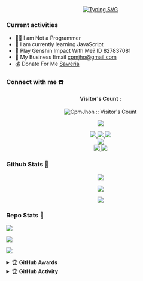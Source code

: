 <div align="center">
<a href="https://youtube.com/@galeri_car_cpm8048?si=z3xBPRP0QY3hFfBe">
    <img
        src="https://readme-typing-svg.herokuapp.com?font=ShadowsIntoLightsize=50&duration=5500&color=f70787&background=FF673200&center=true&vCenter=true&lines=Hello,+I+am+CpmJhon;Welcome+to+my+GitHub+😊"
            alt="Typing SVG"
        />
    </a>
</p>
</div>

### Current activities 
- 👨‍💻 I am Not a Programmer
- 🌱 I am currently learning JavaScript
- 🎯 Play Genshin Impact With Me? ID 827837081
- 📧 My Business Email cpmjho@gmail.com
- 💰 Donate For Me [Saweria](https://saweria.co/CpmJhon) 


### Connect with me ☎️
<h4 align="center">Visitor's Count :</h4>
<p align="center"><img src="https://profile-counter.glitch.me/{cpmjhon}/count.svg" alt="CpmJhon :: Visitor's Count" /></p>
<p align="center"><img src="https://count.getloli.com/get/@cpmjhon-github-readme?theme=rule34" /></p>
<p align="center">
  <a href="https://instagram.com/cpm_jhon"><img src="https://img.shields.io/badge/Instagram-E4405F?style=for-the-badge&logo=instagram&logoColor=white"/> 
  <a href="https://wa.me/6285894955362"><img src="https://img.shields.io/badge/WhatsApp-25D366?style=for-the-badge&logo=whatsapp&logoColor=white" />
  <a href="https://t.me/MIKUMIKI"><img src="https://img.shields.io/badge/Telegram-%230088cc.svg?&style=for-the-badge&logo=telegram&logoColor=white" /> <br>
  <a href="https://youtube.com/@galeri_car_cpm8048"><img src="https://img.shields.io/badge/YouTube-Jhon -ff0000?style=for-the-badge&logo=youtube&logoColor=ff0000&link=https://youtube.com/@CpmJhon" /><br>
  <a href="https://github.com/cpmjhon"><img src="https://img.shields.io/badge/-GitHub-black?style=flat-square&logo=github" /> 
  <a href="https://youtube.com/@galeri_car_cpm8048?si=sUGwd4vjZhBtoLDE"><img src="https://img.shields.io/youtube/channel/subscribers/UCl77jQD3nSFp__z1oRxm-fA?style=social" /> <br>
  <a name=CpmJhon&label=VIEWS&style=flat-square&color=orange" />
</p>

### Github Stats 🚀

<p align="center"><a href="https://github.com/cpmjhon"><img src="https://github-readme-stats.vercel.app/api?username=cpmjhon&show_icons=true&theme=chartreuse-dark"></a></p>
<p align="center"><a href="https://github.com/cpmjhon"><img src="https://streak-stats.demolab.com/?user=cpmjhon&theme=chartreuse-dark"></a></p>
<p align="center"><a href="https://github.com/CpmJhon"><img src="https://github-readme-stats.vercel.app/api/top-langs/?username=cpmjhon&theme=chartreuse-dark&layout=compact"></a></p> 

### Repo Stats 🔭
<p align=""><a href="https://github.com/cpmjhon/CpmJhon-md"><img src="https://github-readme-stats.vercel.app/api/pin/?username=CpmJhon&repo=CpmJhon"></a></p>
<p align=""><a href="https://github.com/cpmjhon/jhon"><img src="https://github-readme-stats.vercel.app/api/pin/?username=cpmjhon&repo=CpmJhon&theme=chartreuse-dark"></a></p>
<p align=""><a href="https://github.com/cpmjhon/jhon"><img src="https://github-readme-stats.vercel.app/api/pin/?username=cpmjhon&repo=cpmjhon&theme=chartreuse-dark"></a></p>

<details>
    <summary>&#127942 <b>GitHub Awards</b></summary><br/>

<p align="center"><a href="https://github.com/cpmjhon"><img src="https://github-profile-trophy.vercel.app/?username=cpmjhon"></a></p>

</details>
<details>
    <summary>&#127942 <b>GitHub Activity</b></summary><br/>

<p align="center"><a href="https://github.com/cpmjhonev"><img src="https://metrics.lecoq.io/cpmjhon?template=classic&repositories.forks=true&languages=1&languages.colors=github&languages.threshold=0%25&config.timezone=Asia%2FJakarta"></a></p>

</details> 

